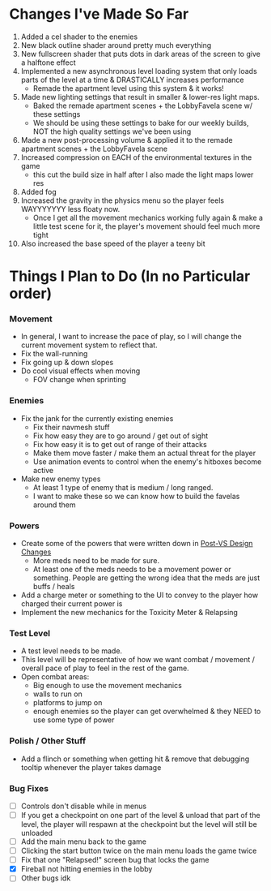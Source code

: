 # Changes I've Made So Far
1. Added a cel shader to the enemies
2. New black outline shader around pretty much everything
3. New fullscreen shader that puts dots in dark areas of the screen to give a halftone effect
4. Implemented a new asynchronous level loading system that only loads parts of the level at a time & DRASTICALLY increases performance
	- Remade the apartment level using this system & it works!
5. Made new lighting settings that result in smaller & lower-res light maps.
	- Baked the remade apartment scenes + the LobbyFavela scene w/ these settings
	- We should be using these settings to bake for our weekly builds, NOT the high quality settings we've been using
6. Made a new post-processing volume & applied it to the remade apartment scenes + the LobbyFavela scene
7. Increased compression on EACH of the environmental textures in the game
	- this cut the build size in half after I also made the light maps lower res
8. Added fog
9. Increased the gravity in the physics menu so the player feels WAYYYYYYY less floaty now.
	- Once I get all the movement mechanics working fully again & make a little test scene for it, the player's movement should feel much more tight
10. Also increased the base speed of the player a teeny bit

# Things I Plan to Do (In no Particular order)

### Movement
- In general, I want to increase the pace of play, so I will change the current movement system to reflect that.
- Fix the wall-running
- Fix going up & down slopes
- Do cool visual effects when moving
	- FOV change when sprinting

### Enemies
- Fix the jank for the currently existing enemies
	- Fix their navmesh stuff
	- Fix how easy they are to go around / get out of sight
	- Fix how easy it is to get out of range of their attacks
	- Make them move faster / make them an actual threat for the player
	- Use animation events to control when the enemy's hitboxes become active
- Make new enemy types
	- At least 1 type of enemy that is medium / long ranged.
	- I want to make these so we can know how to build the favelas around them

### Powers
- Create some of the powers that were written down in [Post-VS Design Changes](<../../Documentation/Post-VS Design Changes.md>)
	- More meds need to be made for sure.
	- At least one of the meds needs to be a movement power or something. People are getting the wrong idea that the meds are just buffs / heals
- Add a charge meter or something to the UI to convey to the player how charged their current power is
- Implement the new mechanics for the Toxicity Meter & Relapsing

### Test Level
- A test level needs to be made.
- This level will be representative of how we want combat / movement / overall pace of play to feel in the rest of the game.
- Open combat areas:
	- Big enough to use the movement mechanics
	- walls to run on
	- platforms to jump on
	- enough enemies so the player can get overwhelmed & they NEED to use some type of power

### Polish / Other Stuff
- Add a flinch or something when getting hit & remove that debugging tooltip whenever the player takes damage

### Bug Fixes
- [ ] Controls don't disable while in menus
- [ ] If you get a checkpoint on one part of the level & unload that part of the level, the player will respawn at the checkpoint but the level will still be unloaded
- [ ] Add the main menu back to the game
- [ ] Clicking the start button twice on the main menu loads the game twice
- [ ] Fix that one "Relapsed!" screen bug that locks the game
- [x] Fireball not hitting enemies in the lobby
- [ ] Other bugs idk
